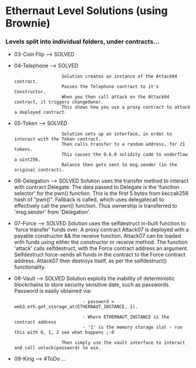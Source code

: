 # Ethernaut Level Solutions (using Brownie)

### Levels split into individual folders, under contracts...


- 03-Coin Flip
        -->     SOLVED

- 04-Telephone
        -->     SOLVED
                
                        Solution creates an instance of the Attack04 contract.
                        Passes the Telephone contract to it's Constructor.
                        When you then call attack on the Attack04 contract, it triggers changeOwner.
                        This shows how you use a proxy contract to attack a deployed contract.


- 05-Token
        -->     SOLVED
                
                        Solution sets up an interface, in order to interact with the Token contract.
                        Then calls transfer to a random address, for 21 tokens. 
                        This causes the 0.6.0 solidity code to underflow a uint256.  
                        Balance then gets sent to msg.sender (in the original contract).

- 06-Delegation
        -->     SOLVED
                        Solution uses the transfer method to interact with contract Delegate.
                        The data passed to Delegate is the 'function selector' for the pwn() function.
                        This is the first 5 bytes from keccak256 hash of "pwn()".
                        Fallback is called, which uses delegatecall to effectively call the pwn() function.
                        Thus ownership is transferred to 'msg.sender' from 'Delegation'.

- 07-Force
        -->     SOLVED
                        Solution uses the selfdestruct in-built function to 'force transfer' funds over.
                        A proxy contract Attack07 is deployed with a payable constructor && the receive function.
                        Attack07 can be loaded with funds using either the constructor or receive method.
                        The function 'attack' calls selfdestruct, with the Force contract address an argument.
                        Selfdestruct force-sends all funds in the contract to the Force contract address.
                        Attack07 then destroys itself, as per the selfdestruct() functionality.
                
- 08-Vault
        -->     SOLVED
                        Solution exploits the inability of deterministic blockchains to store security sensitive date, such as passwords.
                        Password is easily obtained via:

                                - password = web3.eth.get_storage_at(ETHERNAUT_INSTANCE, 1).
                        
                                - Where ETHERNAUT_INSTANCE is the contract address
                                - '1' is the memory storage slot - run this with 0, 1, 2 see what happens ;-0
                        
                        Then simply use the vault interface to interact and call unlock(password) to win.

- 09-King
        -->
                #ToDo
                        ...


